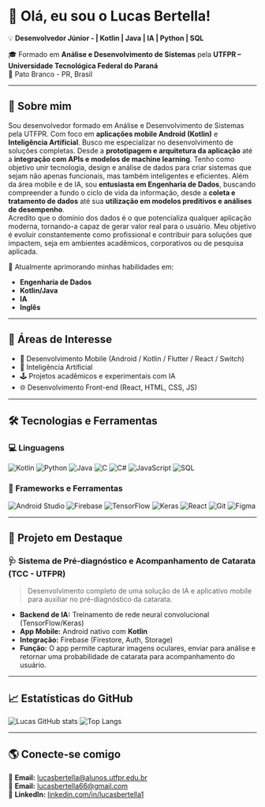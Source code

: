 # 👋 Olá, eu sou o Lucas Bertella!

💡 **Desenvolvedor Júnior - | Kotlin | Java | IA | Python | SQL**  

🎓 Formado em **Análise e Desenvolvimento de Sistemas** pela **UTFPR – Universidade Tecnológica Federal do Paraná**  
📍 Pato Branco - PR, Brasil  

---

## 🚀 Sobre mim

  Sou desenvolvedor formado em Análise e Desenvolvimento de Sistemas pela UTFPR. Com foco em **aplicações mobile Android (Kotlin)** e **Inteligência Artificial**. Busco me especializar no desenvolvimento de soluções completas. Desde a **prototipagem e arquitetura da aplicação** até a **integração com APIs e modelos de machine learning**. Tenho como objetivo unir tecnologia, design e análise de dados para criar sistemas que sejam não apenas funcionais, mas também inteligentes e eficientes.
  Além da área mobile e de IA, sou **entusiasta em Engenharia de Dados**, buscando compreender a fundo o ciclo de vida da informação, desde a **coleta e tratamento de dados** até sua **utilização em modelos preditivos e análises de desempenho**.  
Acredito que o domínio dos dados é o que potencializa qualquer aplicação moderna, tornando-a capaz de gerar valor real para o usuário.
  Meu objetivo é evoluir constantemente como profissional e contribuir para soluções que impactem, seja em ambientes acadêmicos, corporativos ou de pesquisa aplicada.

💬 Atualmente aprimorando minhas habilidades em:
- **Engenharia de Dados**  
- **Kotlin/Java**  
- **IA**
- **Inglês**  

---

## 🧠 Áreas de Interesse

- 📱 Desenvolvimento Mobile (Android / Kotlin / Flutter / React / Switch)  
- 🧩 Inteligência Artificial  
- 🕹️ Projetos acadêmicos e experimentais com IA  
- 🌐 Desenvolvimento Front-end (React, HTML, CSS, JS)  

---

## 🛠️ Tecnologias e Ferramentas

### 💻 Linguagens
![Kotlin](https://img.shields.io/badge/Kotlin-7F52FF?style=for-the-badge&logo=kotlin&logoColor=white)
![Python](https://img.shields.io/badge/Python-3776AB?style=for-the-badge&logo=python&logoColor=white)
![Java](https://img.shields.io/badge/Java-ED8B00?style=for-the-badge&logo=openjdk&logoColor=white)
![C](https://img.shields.io/badge/C-00599C?style=for-the-badge&logo=c&logoColor=white)
![C#](https://img.shields.io/badge/C%23-239120?style=for-the-badge&logo=csharp&logoColor=white)
![JavaScript](https://img.shields.io/badge/JavaScript-FFD700?style=for-the-badge&logo=javascript&logoColor=black)
![SQL](https://img.shields.io/badge/SQL-00758F?style=for-the-badge&logo=database&logoColor=white)

### 🧩 Frameworks e Ferramentas
![Android Studio](https://img.shields.io/badge/Android%20Studio-3DDC84?style=for-the-badge&logo=androidstudio&logoColor=white)
![Firebase](https://img.shields.io/badge/Firebase-FFCA28?style=for-the-badge&logo=firebase&logoColor=black)
![TensorFlow](https://img.shields.io/badge/TensorFlow-FF6F00?style=for-the-badge&logo=tensorflow&logoColor=white)
![Keras](https://img.shields.io/badge/Keras-D00000?style=for-the-badge&logo=keras&logoColor=white)
![React](https://img.shields.io/badge/React-61DAFB?style=for-the-badge&logo=react&logoColor=black)
![Git](https://img.shields.io/badge/Git-F05033?style=for-the-badge&logo=git&logoColor=white)
![Figma](https://img.shields.io/badge/Figma-0ACF83?style=for-the-badge&logo=figma&logoColor=white)

---

## 🧩 Projeto em Destaque

### 🩺 **Sistema de Pré-diagnóstico e Acompanhamento de Catarata (TCC - UTFPR)**
> Desenvolvimento completo de uma solução de IA e aplicativo mobile para auxiliar no pré-diagnóstico da catarata.

- **Backend de IA:** Treinamento de rede neural convolucional (TensorFlow/Keras)  
- **App Mobile:** Android nativo com **Kotlin**  
- **Integração:** Firebase (Firestore, Auth, Storage)  
- **Função:** O app permite capturar imagens oculares, enviar para análise e retornar uma probabilidade de catarata para acompanhamento do usuário.  

---

## 📈 Estatísticas do GitHub

![Lucas GitHub stats](https://github-readme-stats.vercel.app/api?username=LucasBertella&show_icons=true&theme=radical)
![Top Langs](https://github-readme-stats.vercel.app/api/top-langs/?username=LucasBertella&layout=compact&theme=radical)

---

## 🌎 Conecte-se comigo

📧 **Email:** [lucasbertella@alunos.utfpr.edu.br](mailto:lucasbertella@alunos.utfpr.edu.br)  
📧 **Email:** [lucasbertella66@gmail.com](mailto:lucasbertella66@gmail.com)  
💼 **LinkedIn:** [linkedin.com/in/lucasbertella1](https://linkedin.com/in/lucasbertella1)  

